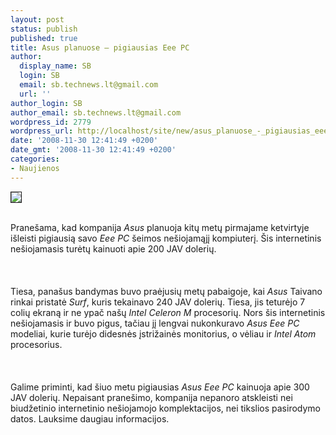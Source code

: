 ```yaml
---
layout: post
status: publish
published: true
title: Asus planuose – pigiausias Eee PC
author:
  display_name: SB
  login: SB
  email: sb.technews.lt@gmail.com
  url: ''
author_login: SB
author_email: sb.technews.lt@gmail.com
wordpress_id: 2779
wordpress_url: http://localhost/site/new/asus_planuose_-_pigiausias_eee_pc/
date: '2008-11-30 12:41:49 +0200'
date_gmt: '2008-11-30 12:41:49 +0200'
categories:
- Naujienos
---
```

<div class="imgright"><img src="http://tbn3.google.com/images?q=tbn:J8LP39d9nNSitM:http://www.hothardware.com/articleimages/Item1157/asus_eee_pc_900.jpg" border="1"></div>
<p><br>Pranešama, kad kompanija <i>Asus</i> planuoja kitų metų pirmajame ketvirtyje išleisti pigiausią savo <i>Eee PC</i> šeimos nešiojamąjį kompiuterį. Šis internetinis nešiojamasis turėtų kainuoti apie 200 JAV dolerių.<br />
<br><br />
<br>Tiesa, panašus bandymas buvo praėjusių metų pabaigoje, kai <i>Asus</i> Taivano rinkai pristatė <i>Surf</i>, kuris tekainavo 240 JAV dolerių. Tiesa, jis teturėjo 7 colių ekraną ir ne ypač našų <i>Intel Celeron M</i> procesorių. Nors šis internetinis nešiojamasis ir buvo pigus, tačiau jį lengvai nukonkuravo <i>Asus Eee PC</i> modeliai, kurie turėjo didesnės įstrižainės monitorius, o vėliau ir <i>Intel Atom</i> procesorius.<br />
<br><br />
<br>Galime priminti, kad šiuo metu pigiausias <i>Asus Eee PC</i> kainuoja apie 300 JAV dolerių. Nepaisant pranešimo, kompanija nepanoro atskleisti nei biudžetinio internetinio nešiojamojo komplektacijos, nei tikslios pasirodymo datos. Lauksime daugiau informacijos.<br />
<br><br />
<br><br />
<br></p>

